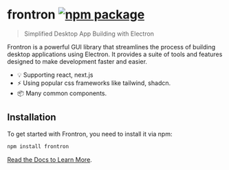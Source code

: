 # frontron <a href="https://npmjs.com/package/frontron"><img src="https://img.shields.io/npm/v/frontron" alt="npm package"></a>

> Simplified Desktop App Building with Electron

Frontron is a powerful GUI library that streamlines the process of building desktop applications using Electron. It provides a suite of tools and features designed to make development faster and easier.

- 💡 Supporting react, next.js
- ⚡️ Using popular css frameworks like tailwind, shadcn.
- 📦 Many common components.

## Installation

To get started with Frontron, you need to install it via npm:

```bash
npm install frontron
```

[Read the Docs to Learn More](https://frontron.vercel.app).